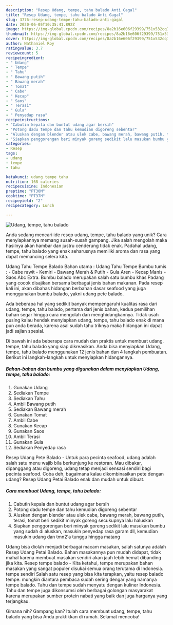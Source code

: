 ```yaml
---
description: "Resep Udang, tempe, tahu balado Anti Gagal"
title: "Resep Udang, tempe, tahu balado Anti Gagal"
slug: 3776-resep-udang-tempe-tahu-balado-anti-gagal
date: 2020-06-05T10:35:41.892Z
image: https://img-global.cpcdn.com/recipes/8a2b16e606f29399/751x532cq70/udang-tempe-tahu-balado-foto-resep-utama.jpg
thumbnail: https://img-global.cpcdn.com/recipes/8a2b16e606f29399/751x532cq70/udang-tempe-tahu-balado-foto-resep-utama.jpg
cover: https://img-global.cpcdn.com/recipes/8a2b16e606f29399/751x532cq70/udang-tempe-tahu-balado-foto-resep-utama.jpg
author: Nathaniel Roy
ratingvalue: 3.7
reviewcount: 5
recipeingredient:
- " Udang"
- " Tempe"
- " Tahu"
- " Bawang putih"
- " Bawang merah"
- " Tomat"
- " Cabe"
- " Kecap"
- " Saos"
- " Terasi"
- " Gula"
- " Penyedap rasa"
recipeinstructions:
- "Cabutin kepala dan buntut udang agar bersih"
- "Potong dadu tempe dan tahu kemudian digoreng sebentar"
- "Aluskan dengan blender atau ulek cabe, bawang merah, bawang putih, terasi, tomat beri sedikit minyak goreng secukupnya lalu haluskan"
- "Siapkan penggorengan beri minyak goreng sedikit lalu masukan bumbu yang sudah di aluskan, masukin penyedap rasa garam dll, kemudian masukin udang dan tmn2&#39;a tunggu hingga matang"
categories:
- Resep
tags:
- udang
- tempe
- tahu

katakunci: udang tempe tahu 
nutrition: 168 calories
recipecuisine: Indonesian
preptime: "PT30M"
cooktime: "PT37M"
recipeyield: "2"
recipecategory: Lunch

---
```



![Udang, tempe, tahu balado](https://img-global.cpcdn.com/recipes/8a2b16e606f29399/751x532cq70/udang-tempe-tahu-balado-foto-resep-utama.jpg)

Anda sedang mencari ide resep udang, tempe, tahu balado yang unik? Cara menyiapkannya memang susah-susah gampang. Jika salah mengolah maka hasilnya akan hambar dan justru cenderung tidak enak. Padahal udang, tempe, tahu balado yang enak seharusnya memiliki aroma dan rasa yang dapat memancing selera kita.

Udang Tahu Tempe Balado Bahan utama : Udang Tahu Tempe Bumbu tumis : - Cabe rawit - Kemiri - Bawang Merah &amp; Putih - Gula Aren - Kecap Manis - Saos Abc Extra. Bumbu balado merupakan salah satu bumbu khas Padang yang cocok disajikan bersama berbagai jenis bahan makanan. Pada resep kali ini, akan dibahas hidangan berbahan dasar seafood yang juga menggunakan bumbu balado, yakni udang pete balado.

Ada beberapa hal yang sedikit banyak mempengaruhi kualitas rasa dari udang, tempe, tahu balado, pertama dari jenis bahan, kedua pemilihan bahan segar hingga cara mengolah dan menghidangkannya. Tidak usah pusing kalau hendak menyiapkan udang, tempe, tahu balado enak di mana pun anda berada, karena asal sudah tahu triknya maka hidangan ini dapat jadi sajian spesial.


Di bawah ini ada beberapa cara mudah dan praktis untuk membuat udang, tempe, tahu balado yang siap dikreasikan. Anda bisa menyiapkan Udang, tempe, tahu balado menggunakan 12 jenis bahan dan 4 langkah pembuatan. Berikut ini langkah-langkah untuk menyiapkan hidangannya.

<!--inarticleads1-->

##### Bahan-bahan dan bumbu yang digunakan dalam menyiapkan Udang, tempe, tahu balado:

1. Gunakan  Udang
1. Sediakan  Tempe
1. Sediakan  Tahu
1. Ambil  Bawang putih
1. Sediakan  Bawang merah
1. Gunakan  Tomat
1. Ambil  Cabe
1. Gunakan  Kecap
1. Gunakan  Saos
1. Ambil  Terasi
1. Gunakan  Gula
1. Sediakan  Penyedap rasa


Resep Udang Pete Balado - Untuk para pecinta seafood, udang adalah salah satu menu wajib bila berkunjung ke restoran. Mau dibakar, dipanggang atau digoreng, udang tetap menjadi sensasi sendiri bagi pecinta seafood. Coba deh, bagaimana kalau dikombinasikan pete dengan udang? Resep Udang Petai Balado enak dan mudah untuk dibuat. 

<!--inarticleads2-->

##### Cara membuat Udang, tempe, tahu balado:

1. Cabutin kepala dan buntut udang agar bersih
1. Potong dadu tempe dan tahu kemudian digoreng sebentar
1. Aluskan dengan blender atau ulek cabe, bawang merah, bawang putih, terasi, tomat beri sedikit minyak goreng secukupnya lalu haluskan
1. Siapkan penggorengan beri minyak goreng sedikit lalu masukan bumbu yang sudah di aluskan, masukin penyedap rasa garam dll, kemudian masukin udang dan tmn2&#39;a tunggu hingga matang


Udang bisa diolah menjadi berbagai macam masakan, salah satunya adalah Resep Udang Petai Balado. Bahan masakannya pun mudah didapat, tidak mahal karena membuat masakan sendiri akan jauh lebih hemat dibanding jika kita. Resep tempe balado - Kita ketahui, tempe merupakan bahan masakan yang sangat populer disukai semua orang terutama di Indonesia. tempe sendiri Salah satu resep yang bisa kita terapkan, yaitu resep balado tempe. mungkin diantara pembaca sudah sering dengar yang namanya tempe balado. Tahu dan tempe sudah menyatu dengan kuliner Indonesia. Tahu dan tempe juga dikonsumsi oleh berbagai golongan masyarakat karena merupakan sumber protein nabati yang baik dan juga harganya yang terjangkau. 

Gimana nih? Gampang kan? Itulah cara membuat udang, tempe, tahu balado yang bisa Anda praktikkan di rumah. Selamat mencoba!
